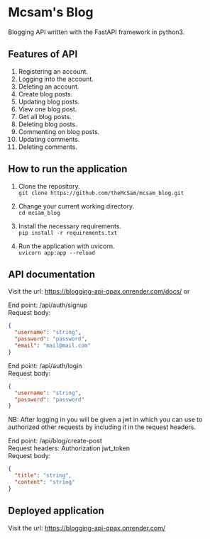 # Mcsam's Blog
Blogging API written with the FastAPI framework in python3.

## Features of API
1. Registering an account.
2. Logging into the account.
3. Deleting an account.
4. Create blog posts.
5. Updating blog posts.
6. View one blog post.
7. Get all blog posts.
8. Deleting blog posts.
9. Commenting on blog posts.
10. Updating  comments.
11. Deleting comments.

## How to run the application
1. Clone the repository.<br>
```git clone https://github.com/theMcSam/mcsam_blog.git```

2. Change your current working directory.<br>
```cd mcsam_blog```

3. Install the necessary requirements.<br>
```pip install -r requirements.txt```

4. Run the application with uvicorn.<br>
```uvicorn app:app --reload```

## API documentation
Visit the url: https://blogging-api-qpax.onrender.com/docs/ or

End point: /api/auth/signup<br>
Request body: 
```json
{
  "username": "string",
  "password": "password",
  "email": "mail@mail.com"
}
```

End point: /api/auth/login<br>
Request body: 
```json
{
  "username": "string",
  "password": "password"
} 
```
NB: After logging in you will be given a jwt in which you can use to authorized other requests by including it in the request headers. <br>

End point: /api/blog/create-post<br>
Request headers: Authorization jwt_token<br>
Request body:
```json 
{
  "title": "string",
  "content": "string"
}
```

## Deployed application
Visit the url: https://blogging-api-qpax.onrender.com/